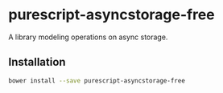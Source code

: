 # purescript-asyncstorage-free

A library modeling operations on async storage.

## Installation

```bash
bower install --save purescript-asyncstorage-free
```
